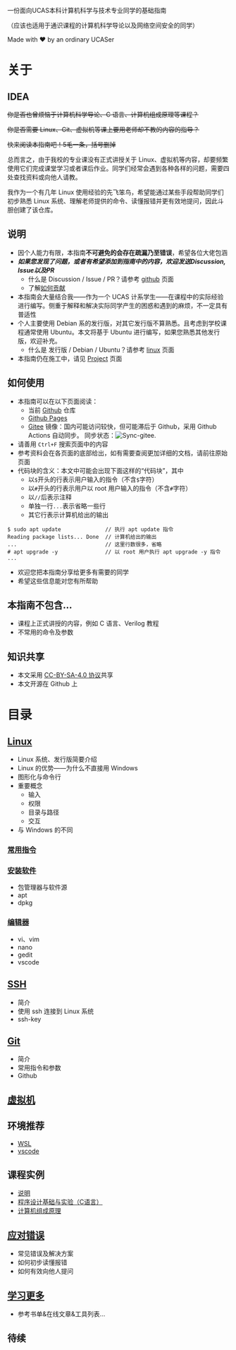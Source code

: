 一份面向UCAS本科计算机科学与技术专业同学的基础指南

（应该也适用于通识课程的计算机科学导论以及网络空间安全的同学）

Made with ❤️ by an ordinary UCASer

# 关于
## IDEA
~~你是否也曾烦恼于计算机科学导论、C 语言、计算机组成原理等课程？~~

~~你是否需要 Linux、Git、虚拟机等课上要用老师却不教的内容的指导？~~

~~快来阅读本指南吧！5毛一条，括号删掉~~

总而言之，由于我校的专业课没有正式讲授关于 Linux、虚拟机等内容，却要频繁使用它们完成课堂学习或者课后作业。同学们经常会遇到各种各样的问题，需要四处查找资料或向他人请教。

我作为一个有几年 Linux 使用经验的先飞笨鸟，希望能通过某些手段帮助同学们初步熟悉 Linux 系统、理解老师提供的命令、读懂报错并更有效地提问，因此斗胆创建了该仓库。

## 说明
- 因个人能力有限，本指南**不可避免的会存在疏漏乃至错误**，希望各位大佬包涵
- ***如果您发现了问题，或者有希望添加到指南中的内容，欢迎发送Discussion, Issue以及PR***
  * 什么是 Discussion / Issue / PR？请参考 [github](doc/recommend_env/github.md) 页面
  * 了解[如何贡献](./CONTRIBUTING.md)
- 本指南会大量结合我——作为一个 UCAS 计系学生——在课程中的实际经验进行编写。侧重于解释和解决实际同学产生的困惑和遇到的麻烦，不一定具有普适性
- 个人主要使用 Debian 系的发行版，对其它发行版不算熟悉。且考虑到学校课程通常使用 Ubuntu。本文将基于 Ubuntu 进行编写，如果您熟悉其他发行版，欢迎补充。
  * 什么是 发行版 / Debian / Ubuntu？请参考 [linux](doc/linux/linux.md) 页面
- 本指南仍在施工中，请见 [Project](https://github.com/ngc7331/UCAS-CS-Guide/projects/1) 页面

## 如何使用
- 本指南可以在以下页面阅读：
  * 当前 [Github](https://github.com/ngc7331/UCAS-CS-Guide) 仓库
  * [Github Pages](https://ngc7331.github.io/UCAS-CS-Guide/)
  * [Gitee](https://gitee.com/xu_zh/UCAS-CS-Guide) 镜像：国内可能访问较快，但可能滞后于 Github，采用 Github Actions 自动同步。
    同步状态：![Sync-gitee](https://github.com/ngc7331/UCAS-CS-Guide/actions/workflows/sync-gitee.yml/badge.svg).
- 请善用 `Ctrl+F` 搜索页面中的内容
- 参考资料会在各页面的底部给出，如有需要查阅更加详细的文档，请前往原始页面
- 代码块的含义：本文中可能会出现下面这样的“代码块”，其中
  * 以`$`开头的行表示用户输入的指令（不含`$`字符）
  * 以`#`开头的行表示用户以 root 用户输入的指令（不含`#`字符）
  * 以`//`后表示注释
  * 单独一行`...`表示省略一些行
  * 其它行表示计算机给出的输出
```
$ sudo apt update              // 执行 apt update 指令
Reading package lists... Done  // 计算机给出的输出
...                            // 这里行数很多，省略
# apt upgrade -y               // 以 root 用户执行 apt upgrade -y 指令
...
```
- 欢迎您把本指南分享给更多有需要的同学
- 希望这些信息能对您有所帮助

## 本指南不包含...
- 课程上正式讲授的内容，例如 C 语言、Verilog 教程
- 不常用的命令及参数

## 知识共享
- 本文采用 [CC-BY-SA-4.0 协议](https://creativecommons.org/licenses/by-nc-sa/4.0/deed.zh)共享
- 本文开源在 Github 上

# 目录
## [Linux](doc/linux/linux.md)
- Linux 系统、发行版简要介绍
- Linux 的优势——为什么不直接用 Windows
- 图形化与命令行
- 重要概念
  - 输入
  - 权限
  - 目录与路径
  - 交互
- 与 Windows 的不同

### [常用指令](doc/linux/command.md)

### [安装软件](doc/linux/install_program.md)
- 包管理器与软件源
- apt
- dpkg

### [编辑器](doc/linux/editor.md)
- vi、vim
- nano
- gedit
- vscode

## [SSH](doc/ssh.md)
- 简介
- 使用 ssh 连接到 Linux 系统
- ssh-key

## [Git](doc/git.md)
- 简介
- 常用指令和参数
- Github

## [虚拟机](doc/VM.md)

## 环境推荐
- [WSL](doc/recommend_env/wsl.md)
- [vscode](doc/recommend_env/vscode.md)

## 课程实例
- [说明](doc/course_example/info.md)
- [程序设计基础与实验（C语言）](doc/course_example/c.md)
- [计算机组成原理](doc/course_example/COD.md)

## [应对错误](doc/problem.md)
- 常见错误及解决方案
- 如何初步读懂报错
- 如何有效向他人提问

## [学习更多](doc/more.md)
- 参考书单&在线文章&工具列表...

## 待续
